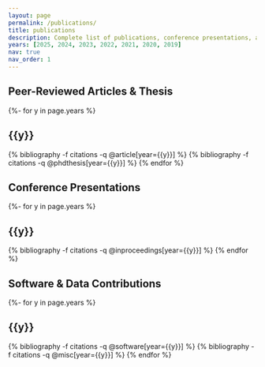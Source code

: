 ```yaml
---
layout: page
permalink: /publications/
title: publications
description: Complete list of publications, conference presentations, and software contributions.
years: [2025, 2024, 2023, 2022, 2021, 2020, 2019]
nav: true
nav_order: 1
---
```

<!-- _pages/publications.md -->
<div class="publications">

## Peer-Reviewed Articles & Thesis

{%- for y in page.years %}
  <h2 class="year">{{y}}</h2>
  {% bibliography -f citations -q @article[year={{y}}] %}
  {% bibliography -f citations -q @phdthesis[year={{y}}] %}
{% endfor %}

## Conference Presentations

{%- for y in page.years %}
  <h2 class="year">{{y}}</h2>
  {% bibliography -f citations -q @inproceedings[year={{y}}] %}
{% endfor %}

## Software & Data Contributions

{%- for y in page.years %}
  <h2 class="year">{{y}}</h2>
  {% bibliography -f citations -q @software[year={{y}}] %}
  {% bibliography -f citations -q @misc[year={{y}}] %}
{% endfor %}

</div>
